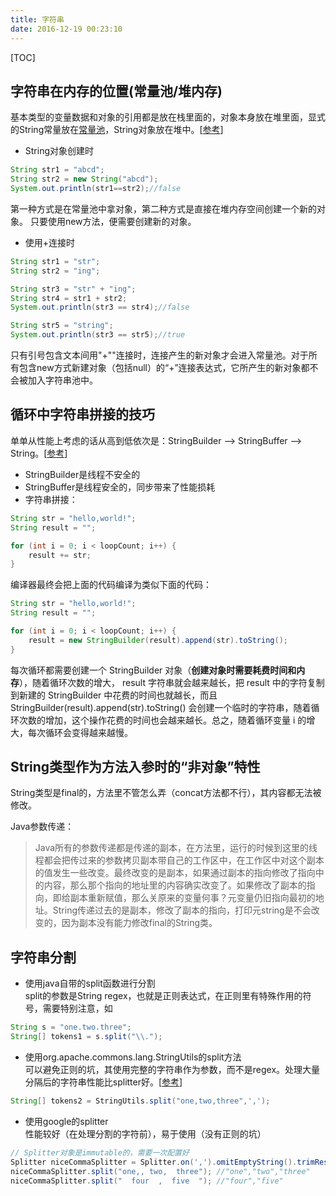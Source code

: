 ```yaml
---
title: 字符串
date: 2016-12-19 00:23:10
---
```

[TOC]

## 字符串在内存的位置(常量池/堆内存)
基本类型的变量数据和对象的引用都是放在栈里面的，对象本身放在堆里面，显式的String常量放在[常量池](http://blog.csdn.net/olanlanxiari/article/details/8104505)，String对象放在堆中。[[参考](http://www.cnblogs.com/holten/p/5782596.html)]

- String对象创建时
```java
String str1 = "abcd";
String str2 = new String("abcd");
System.out.println(str1==str2);//false
```
第一种方式是在常量池中拿对象，第二种方式是直接在堆内存空间创建一个新的对象。
只要使用new方法，便需要创建新的对象。

- 使用+连接时  
```java
String str1 = "str";
String str2 = "ing";

String str3 = "str" + "ing";
String str4 = str1 + str2;
System.out.println(str3 == str4);//false

String str5 = "string";
System.out.println(str3 == str5);//true
```
只有引号包含文本间用"+""连接时，连接产生的新对象才会进入常量池。对于所有包含new方式新建对象（包括null）的“+”连接表达式，它所产生的新对象都不会被加入字符串池中。

## 循环中字符串拼接的技巧
单单从性能上考虑的话从高到低依次是：StringBuilder --> StringBuffer --> String。[[参考](http://blog.csdn.net/shfqbluestone/article/details/34188325)]

- StringBuilder是线程不安全的
- StringBuffer是线程安全的，同步带来了性能损耗
- 字符串拼接：
```java
String str = "hello,world!";
String result = "";

for (int i = 0; i < loopCount; i++) {
    result += str;
}
```
编译器最终会把上面的代码编译为类似下面的代码：
```java
String str = "hello,world!";
String result = "";

for (int i = 0; i < loopCount; i++) {
    result = new StringBuilder(result).append(str).toString();
}
```
每次循环都需要创建一个 StringBuilder 对象（**创建对象时需要耗费时间和内存**），随着循环次数的增大， result 字符串就会越来越长，把 result 中的字符复制到新建的 StringBuilder 中花费的时间也就越长，而且StringBuilder(result).append(str).toString() 会创建一个临时的字符串，随着循环次数的增加，这个操作花费的时间也会越来越长。总之，随着循环变量 i 的增大，每次循环会变得越来越慢。

## String类型作为方法入参时的“非对象”特性
String类型是final的，方法里不管怎么弄（concat方法都不行），其内容都无法被修改。


Java参数传递：
> Java所有的参数传递都是传递的副本，在方法里，运行的时候到这里的线程都会把传过来的参数拷贝副本带自己的工作区中，在工作区中对这个副本的值发生一些改变。最终改变的是副本，如果通过副本的指向修改了指向中的内容，那么那个指向的地址里的内容确实改变了。如果修改了副本的指向，即给副本重新赋值，那么关原来的变量何事？元变量仍旧指向最初的地址。String传递过去的是副本，修改了副本的指向，打印元string是不会改变的，因为副本没有能力修改final的String类。

## 字符串分割

- 使用java自带的split函数进行分割  
split的参数是String regex，也就是正则表达式，在正则里有特殊作用的符号，需要特别注意，如
```java
String s = "one.two.three";
String[] tokens1 = s.split("\\.");
```

- 使用org.apache.commons.lang.StringUtils的split方法  
可以避免正则的坑，其使用完整的字符串作为参数，而不是regex。处理大量分隔后的字符串性能比splitter好。[[参考](http://vipcowrie.iteye.com/blog/1513693)]
```java
String[] tokens2 = StringUtils.split("one,two,three",',');
```

- 使用google的splitter  
性能较好（在处理分割的字符前），易于使用（没有正则的坑）
```java
// Splitter对象是immutable的，需要一次配置好
Splitter niceCommaSplitter = Splitter.on(',').omitEmptyString().trimResults();  
niceCommaSplitter.split("one,, two,  three"); //"one","two","three"  
niceCommaSplitter.split("  four  ,  five  "); //"four","five"
```
